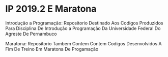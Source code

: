 # IP 2019.2 E Maratona

 Introdução a Programação: Repositorio Destinado Aos Codigos Produzidos Para Disciplina De Introdução a Programação Da Universidade Federal Do Agreste De Pernambuco
 
 Maratona: Repositorio Tambem Contem Contem Codigos Desenvolvidos A Fim De Treino Em Maratona De Progamação

